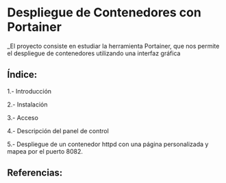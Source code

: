 # Despliegue de Contenedores con Portainer

_El proyecto consiste en estudiar la herramienta Portainer, que nos permite el despliegue de contenedores utilizando una interfaz gráfica

## Índice:

1.- Introducción

2.- Instalación

3.- Acceso

4.- Descripción del panel de control

5.- Despliegue de un contenedor httpd con una página personalizada y mapea por el puerto 8082.

## Referencias:


